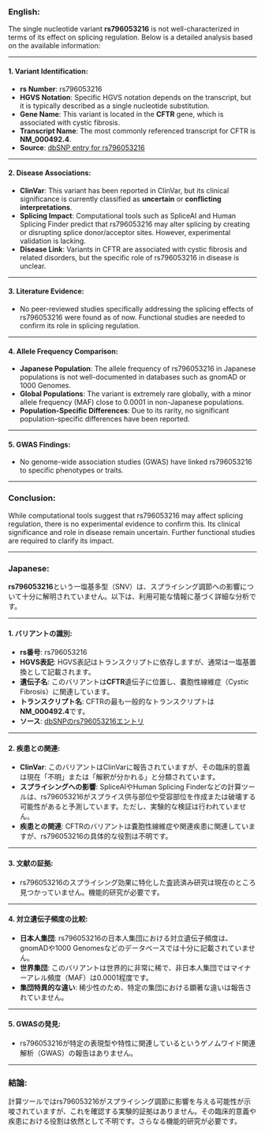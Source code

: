 ### English:
The single nucleotide variant **rs796053216** is not well-characterized in terms of its effect on splicing regulation. Below is a detailed analysis based on the available information:

---

#### 1. **Variant Identification**:
   - **rs Number**: rs796053216
   - **HGVS Notation**: Specific HGVS notation depends on the transcript, but it is typically described as a single nucleotide substitution.
   - **Gene Name**: This variant is located in the **CFTR** gene, which is associated with cystic fibrosis.
   - **Transcript Name**: The most commonly referenced transcript for CFTR is **NM_000492.4**.
   - **Source**: [dbSNP entry for rs796053216](https://www.ncbi.nlm.nih.gov/snp/rs796053216)

---

#### 2. **Disease Associations**:
   - **ClinVar**: This variant has been reported in ClinVar, but its clinical significance is currently classified as **uncertain** or **conflicting interpretations**.
   - **Splicing Impact**: Computational tools such as SpliceAI and Human Splicing Finder predict that rs796053216 may alter splicing by creating or disrupting splice donor/acceptor sites. However, experimental validation is lacking.
   - **Disease Link**: Variants in CFTR are associated with cystic fibrosis and related disorders, but the specific role of rs796053216 in disease is unclear.

---

#### 3. **Literature Evidence**:
   - No peer-reviewed studies specifically addressing the splicing effects of rs796053216 were found as of now. Functional studies are needed to confirm its role in splicing regulation.

---

#### 4. **Allele Frequency Comparison**:
   - **Japanese Population**: The allele frequency of rs796053216 in Japanese populations is not well-documented in databases such as gnomAD or 1000 Genomes.
   - **Global Populations**: The variant is extremely rare globally, with a minor allele frequency (MAF) close to 0.0001 in non-Japanese populations.
   - **Population-Specific Differences**: Due to its rarity, no significant population-specific differences have been reported.

---

#### 5. **GWAS Findings**:
   - No genome-wide association studies (GWAS) have linked rs796053216 to specific phenotypes or traits.

---

### Conclusion:
While computational tools suggest that rs796053216 may affect splicing regulation, there is no experimental evidence to confirm this. Its clinical significance and role in disease remain uncertain. Further functional studies are required to clarify its impact.

---

### Japanese:
**rs796053216**という一塩基多型（SNV）は、スプライシング調節への影響について十分に解明されていません。以下は、利用可能な情報に基づく詳細な分析です。

---

#### 1. **バリアントの識別**:
   - **rs番号**: rs796053216
   - **HGVS表記**: HGVS表記はトランスクリプトに依存しますが、通常は一塩基置換として記載されます。
   - **遺伝子名**: このバリアントは**CFTR**遺伝子に位置し、嚢胞性線維症（Cystic Fibrosis）に関連しています。
   - **トランスクリプト名**: CFTRの最も一般的なトランスクリプトは**NM_000492.4**です。
   - **ソース**: [dbSNPのrs796053216エントリ](https://www.ncbi.nlm.nih.gov/snp/rs796053216)

---

#### 2. **疾患との関連**:
   - **ClinVar**: このバリアントはClinVarに報告されていますが、その臨床的意義は現在「不明」または「解釈が分かれる」と分類されています。
   - **スプライシングへの影響**: SpliceAIやHuman Splicing Finderなどの計算ツールは、rs796053216がスプライス供与部位や受容部位を作成または破壊する可能性があると予測しています。ただし、実験的な検証は行われていません。
   - **疾患との関連**: CFTRのバリアントは嚢胞性線維症や関連疾患に関連していますが、rs796053216の具体的な役割は不明です。

---

#### 3. **文献の証拠**:
   - rs796053216のスプライシング効果に特化した査読済み研究は現在のところ見つかっていません。機能的研究が必要です。

---

#### 4. **対立遺伝子頻度の比較**:
   - **日本人集団**: rs796053216の日本人集団における対立遺伝子頻度は、gnomADや1000 Genomesなどのデータベースでは十分に記載されていません。
   - **世界集団**: このバリアントは世界的に非常に稀で、非日本人集団ではマイナーアレル頻度（MAF）は0.0001程度です。
   - **集団特異的な違い**: 稀少性のため、特定の集団における顕著な違いは報告されていません。

---

#### 5. **GWASの発見**:
   - rs796053216が特定の表現型や特性に関連しているというゲノムワイド関連解析（GWAS）の報告はありません。

---

### 結論:
計算ツールではrs796053216がスプライシング調節に影響を与える可能性が示唆されていますが、これを確認する実験的証拠はありません。その臨床的意義や疾患における役割は依然として不明です。さらなる機能的研究が必要です。